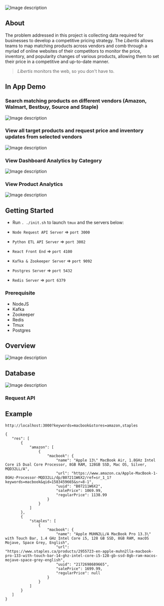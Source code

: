 ![Image description](https://alan-wu.com/0001.jpg)



## About
The problem addressed in this project is collecting data required for businesses to develop a competitive pricing strategy. The _Libertis_ allows teams to map matching products across vendors and comb through a myriad of online websites of their competitors to monitor the price, inventory, and popularity changes of various products, allowing them to set their price in a competitive and up-to-date manner.

> _Libertis_ monitors the web, so you don't have to.


## In App Demo

### Search matching products on different vendors (Amazon, Walmart, Bestbuy, Source and Staple) 

![Image description](https://alan-wu.com/maze-bot/step_search.png)

### View all target products and request price and inventory updates from selected vendors

![Image description](https://alan-wu.com/maze-bot/step_update.png)

### View Dashboard Analytics by Category

![Image description](https://alan-wu.com/maze-bot/step_dashboard.png)

### View Product Analytics

![Image description](https://alan-wu.com/maze-bot/step_table.png)


## Getting Started
 -  Run `. ./init.sh` to launch `tmux` and the servers below:
 
 - `Node Request API Server` => `port 3000`
 - `Python ETL API Server` => `port 3002`
 - `React Front End` => `port 4100`
 - `Kafka & Zookeeper Server` => `port 9092`
 - `Postgres Server` => `port 5432`
 - `Redis Server` => `port 6379`
 
 ### Prerequisite
 - NodeJS
 - Kafka
 - Zookeeper
 - Redis
 - Tmux
 - Postgres

## Overview
![Image description](https://alan-wu.com/maze-bot/infra.png)

## Database
![Image description](https://alan-wu.com/maze-bot/db.png)

### Request API

## Example

 `http://localhost:3000?keywords=macbook&stores=amazon,staples`

 ```
{
    "res": [
        {
            "amazon": [
                {
                    "macbook": {
                        "name": "Apple 13\" MacBook Air, 1.8GHz Intel Core i5 Dual Core Processor, 8GB RAM, 128GB SSD, Mac OS, Silver, MQD32LL/A",
                        "url": "https://www.amazon.ca/Apple-MacBook-1-8GHz-Processor-MQD32LL/dp/B07211W6X2/ref=sr_1_1?keywords=macbook&qid=1583459665&sr=8-1",
                        "uuid": "B07211W6X2",
                        "salePrice": 1069.99,
                        "regularPrice": 1138.99
                    }
                }
            ]
        },
        {
            "staples": [
                {
                    "macbook": {
                        "name": "Apple MUHN2LL/A MacBook Pro 13.3\" with Touch Bar, 1.4 GHz Intel Core i5, 128 GB SSD, 8GB RAM, macOS Mojave, Space Grey, English",
                        "url": "https://www.staples.ca/products/2955723-en-apple-muhn2lla-macbook-pro-133-with-touch-bar-14-ghz-intel-core-i5-128-gb-ssd-8gb-ram-macos-mojave-space-grey-english",
                        "uuid": "2172698689665",
                        "salePrice": 1699.99,
                        "regularPrice": null
                    }
                }
            ]
        }
    ]
}



 ```
